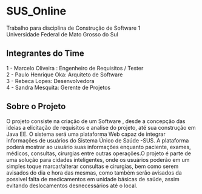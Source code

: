 # SUS_Online
Trabalho para disciplina de Construção de Software 1</br>
Universidade Federal de Mato Grosso do Sul</br>

## Integrantes do Time
1 - Marcelo Oliveira : Engenheiro de Requisitos / Tester</br>
2 - Paulo Henrique Oka: Arquiteto de Software</br>
3 - Rebeca Lopes: Desenvolvedora</br>
4 - Sandra Mesquita: Gerente de Projetos</br>

## Sobre o Projeto
O projeto consiste na criação de um Software , desde a concepção das ideias a elicitação de requisitos e analise do projeto, até sua construção em Java EE. O sistema será uma plataforma Web capaz de integrar informações de usuários do Sistema Único de Saúde -SUS. A plataforma poderá mostrar ao usuário suas informações enquanto paciente, exames, médicos, consultas, cirurgias entre outras operações.O projeto é parte de uma solução para cidades inteligentes, onde os usuários poderão em um simples toque marcar/alterar consultas e cirurgias, bem como serem avisados do dia e hora das mesmas, como também serão avisados da possivel falta de medicamentos em unidade básicas de saúde, assim evitando deslocamentos desnecessários até o local.
